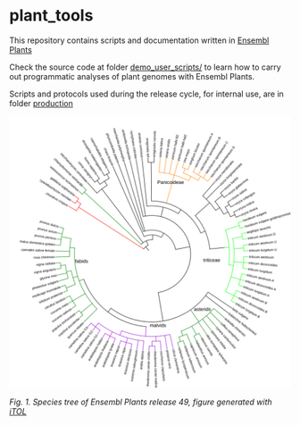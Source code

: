 # plant_tools

This repository contains scripts and documentation written in [Ensembl Plants](http://plants.ensembl.org)

Check the source code at folder [demo_user_scripts/](./demo_user_scripts/) to learn how to carry out programmatic analyses of plant genomes with Ensembl Plants.

Scripts and protocols used during the release cycle, for internal use, are in folder [production](./production/)

![Plant species tree](./EnsemblPlants49.png)

*Fig. 1. Species tree of Ensembl Plants release 49, figure generated with [iTOL](https://itol.embl.de)*

